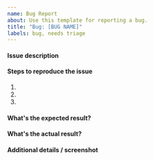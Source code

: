 ```yaml
---
name: Bug Report
about: Use this template for reporting a bug.
title: "Bug: [BUG NAME]"
labels: bug, needs triage
---
```


#### Issue description

#### Steps to reproduce the issue

1.
2.
3.

#### What's the expected result?

#### What's the actual result?

#### Additional details / screenshot
